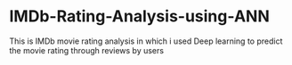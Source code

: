# IMDb-Rating-Analysis-using-ANN
This is IMDb movie rating analysis in which i used Deep learning to predict the movie rating through reviews by users
